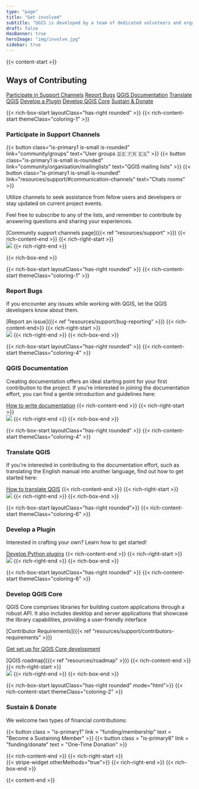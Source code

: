 ```yaml
---
type: "page"
title: "Get involved"
subtitle: "QGIS is developed by a team of dedicated volunteers and organizations. We aim to foster a welcoming community for people of all races, creeds, genders, and walks of life"
draft: false
HasBanner: true
heroImage: "img/involve.jpg"
sidebar: true
---
```

{{< content-start  >}}
## Ways of Contributing

[Participate in Support Channels](#participate-in-support-channels "scroll-on-page") [Report Bugs](#report-bugs "scroll-on-page") [QGIS Documentation](#qgis-documentation "scroll-on-page") [Translate QGIS](#translate-qgis "scroll-on-page") [Develop a Plugin](#develop-a-plugin "scroll-on-page") [Develop QGIS Core](#develop-qgis-core "scroll-on-page") [Sustain & Donate](#sustain--donate "scroll-on-page") 

{{< rich-box-start layoutClass="has-right rounded" >}}
{{< rich-content-start themeClass="coloring-1" >}}
### Participate in Support Channels

{{< button class="is-primary1 is-small is-rounded" link="community/groups" text="User groups 🇩🇪 🇫🇷 🇪🇸" >}} 
{{< button class="is-primary1 is-small is-rounded" link="community/organisation/mailinglists" text="QGIS mailing lists" >}} 
{{< button class="is-primary1 is-small is-rounded" link="resources/support/#communication-channels" text="Chats rooms" >}} 


Utilize channels to seek assistance from fellow users and developers or stay updated on current project events.

Feel free to subscribe to any of the lists, and remember to contribute by answering questions and sharing your experiences.

[Community support channels page]({{< ref "resources/support" >}})
{{< rich-content-end >}}
{{< rich-right-start >}}  
![](../img/Channels.jpg)
{{< rich-right-end >}}

{{< rich-box-end >}}

{{< rich-box-start layoutClass="has-right rounded" >}}
{{< rich-content-start themeClass="coloring-1" >}}
### Report Bugs

If you encounter any issues while working with QGIS, let the QGIS developers know about them.

[Report an issue]({{< ref "resources/support/bug-reporting" >}})
{{< rich-content-end>}}
{{< rich-right-start >}}  
![](../img/Bugs.jpg)
{{< rich-right-end >}}
{{< rich-box-end >}}

{{< rich-box-start layoutClass="has-right rounded" >}}
{{< rich-content-start themeClass="coloring-4" >}}
### QGIS Documentation

Creating documentation offers an ideal starting point for your first contribution to the project. If you're interested in joining the documentation effort, you can find a gentle introduction and guidelines here:

[How to write documentation](https://docs.qgis.org/latest/en/docs/documentation_guidelines/)
{{< rich-content-end >}}
{{< rich-right-start >}}  
![](../img/Documentation.jpg)
{{< rich-right-end >}}
{{< rich-box-end >}}

{{< rich-box-start layoutClass="has-right rounded" >}}
{{< rich-content-start themeClass="coloring-4" >}}
### Translate QGIS

If you're interested in contributing to the documentation effort, such as translating the English manual into another language, find out how to get started here:

[How to translate QGIS](https://docs.qgis.org/latest/en/docs/documentation_guidelines/do_translations.html )
{{< rich-content-end >}}
{{< rich-right-start >}}  
![](../img/Translate.jpg)
{{< rich-right-end >}}
{{< rich-box-end >}}

{{< rich-box-start layoutClass="has-right rounded">}}
{{< rich-content-start themeClass="coloring-6" >}}
### Develop a Plugin

Interested in crafting your own? Learn how to get started!

[Develop Python plugins](https://docs.qgis.org/latest/en/docs/pyqgis_developer_cookbook/index.html)
{{< rich-content-end >}}
{{< rich-right-start >}}  
![](../img/Plugin.jpg)
{{< rich-right-end >}}
{{< rich-box-end >}}

{{< rich-box-start layoutClass="has-right rounded" >}}
{{< rich-content-start themeClass="coloring-6" >}}
### Develop QGIS Core

QGIS Core comprises libraries for building custom applications through a robust API. It also includes desktop and server applications that showcase the library capabilities, providing a user-friendly interface

[Contributor Requirements]({{< ref "resources/support/contributors-requirements" >}})

[Get set up for QGIS Core development](https://docs.qgis.org/latest/en/docs/developers_guide/index.html )

[QGIS roadmap]({{< ref "resources/roadmap" >}})
{{< rich-content-end >}}
{{< rich-right-start >}}  
![](../img/Core.jpg)
{{< rich-right-end >}}
{{< rich-box-end >}}

{{< rich-box-start layoutClass="has-right rounded" mode="html">}}
{{< rich-content-start themeClass="coloring-2" >}}
### Sustain & Donate

We welcome two types of financial contributions:

{{< button class = "is-primary1" link = "funding/membership" text = "Become a Sustaining Member" >}} 
{{< button class = "is-primary6" link = "funding/donate" text = "One-Time Donation" >}} 

{{< rich-content-end >}}
{{< rich-right-start >}}  
{{< stripe-widget otherMethods="true">}}
{{< rich-right-end >}}
{{< rich-box-end >}}


{{< content-end >}}
